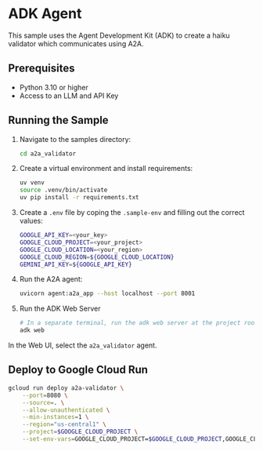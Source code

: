 # ADK Agent

This sample uses the Agent Development Kit (ADK) to create a haiku validator which communicates using A2A.

## Prerequisites

- Python 3.10 or higher
- Access to an LLM and API Key

## Running the Sample

1. Navigate to the samples directory:

    ```bash
    cd a2a_validator
    ```

2. Create a virtual environment and install requirements:

    ```bash
    uv venv
    source .venv/bin/activate
    uv pip install -r requirements.txt
    ```

3. Create a `.env` file by coping the `.sample-env` and filling out the correct values:

    ```bash
    GOOGLE_API_KEY=<your_key>
    GOOGLE_CLOUD_PROJECT=<your_project>
    GOOGLE_CLOUD_LOCATION=<your_region>
    GOOGLE_CLOUD_REGION=${GOOGLE_CLOUD_LOCATION}
    GEMINI_API_KEY=${GOOGLE_API_KEY}
    ```

4. Run the A2A agent:

    ```bash
    uvicorn agent:a2a_app --host localhost --port 8001
    ```

5. Run the ADK Web Server

    ```bash
    # In a separate terminal, run the adk web server at the project root
    adk web
    ```

  In the Web UI, select the `a2a_validator` agent.

## Deploy to Google Cloud Run

```sh
gcloud run deploy a2a-validator \
    --port=8080 \
    --source=. \
    --allow-unauthenticated \
    --min-instances=1 \
    --region="us-central1" \
    --project=$GOOGLE_CLOUD_PROJECT \
    --set-env-vars=GOOGLE_CLOUD_PROJECT=$GOOGLE_CLOUD_PROJECT,GOOGLE_CLOUD_LOCATION=us-central1,GOOGLE_GENAI_USE_VERTEXAI=true
```

